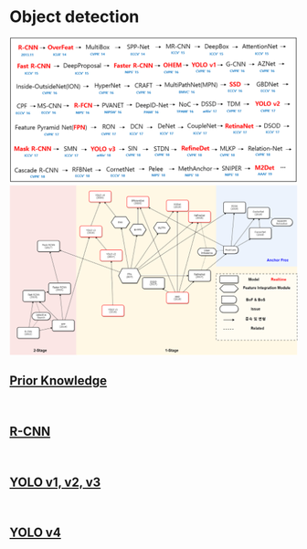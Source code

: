 # Object detection
![object_detection_survey](obj_detect_imgs/object_detection_survey.png)
![object_detection_overview](obj_detect_imgs/object_detector_overview.png)

## [Prior Knowledge](prior_knowledge.md)
&nbsp;
## [R-CNN](R-CNN.md)
&nbsp;
## [YOLO v1, v2, v3](YOLO_v123.md)
&nbsp;
## [YOLO v4](YOLO_v4.md)